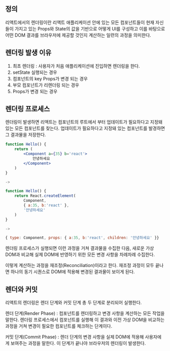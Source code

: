 ## 정의
리액트에서의 렌더링이란 리액트 애플리케이션 안에 있는 모든 컴포넌트들이 현재 자신들이 가지고 있는 Props와 State의 값을 기반으로 어떻게 UI를 구성하고 이를 바탕으로 어떤 DOM 결과를 브라우저에 제공할 것인지 계산하는 일련의 과정을 의미한다.

## 렌더링 발생 이유
1. 최초 렌더링 : 사용자가 처음 애플리케이션에 진입하면 렌더링을 한다.
2. setState 실행되는 경우
3. 컴포넌트의 key Props가 변경 되는 경우
4. 부모 컴포넌트가 리렌더링 되는 경우
5. Props가 변경 되는 경우


## 렌더링 프로세스
렌더링이 발생하면 리액트는 컴포넌트의 루트에서 부터 업데이트가 필요하다고 지정돼 있는 모든 컴포넌트를 찾는다. 업데이트가 필요하다고 지정돼 있는 컴포넌트를 발경하면 그 결과물을 저장한다.

``` jsx
function Hello() {
	return (
		<Component a={35} b='react'>
			안녕하세요
		</Component>
	)
}

->

function Hello() {
	return React.createElement(
		Component,
		{ a:35, b:'react' },
		'안녕하세요'
	)
}

->

{ type: Component, props: { a:35, b:'react', children: '안녕하세요' }}
```
렌더링 프로세스가 실행되면 이런 과정을 거쳐 결과물을 수집한 다음, 새로운 가상 DOM과 비교해 실제 DOM에 반영하기 위한 모든 변경 사항을 차례차례 수집한다.

이렇게 계산하는 과정을 재조정(Reconciliation)이라고 한다. 재조정 과정이 모두 끝나면 하나의 동기 시퀀스로 DOM에 적용해 변경된 결과물이 보이게 된다.


## 렌더와 커밋
리액트의 렌더링은 렌더 단계와 커밋 단계 총 두 단계로 분리되어 실행한다.

렌더 단계(Render Phase) : 컴포넌트를 렌더링하고 변경 사항을 계산하는 모든 작업을 말한다.
렌더링 프로세스에서 컴포넌트를 실행해 이 결과와 이전 가상 DOM을 비교하는 과정을 거쳐 변경이 필요한 컴포넌트를 체크하는 단계이다.

커밋 단계(Commit Phase) : 렌더 단계의 변경 사항을 실제 DOM에 적용해 사용자에게 보여주는 과정을 말한다.
이 단계가 끝나야 브라우저의 렌더링이 발생한다.
